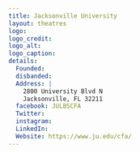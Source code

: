 ```yaml
---
title: Jacksonville University
layout: theatres
logo: 
logo_credit:
logo_alt:
logo_caption:
details:
  Founded: 
  disbanded:
  Address: |
    2800 University Blvd N
    Jacksonville, FL 32211
  facebook: JULBSCFA
  Twitter: 
  instagram: 
  LinkedIn: 
  Website: https://www.ju.edu/cfa/
---
```

